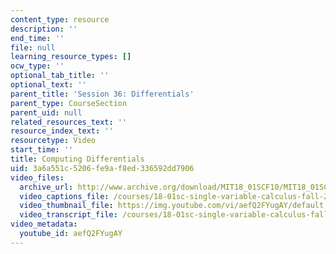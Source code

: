 ```yaml
---
content_type: resource
description: ''
end_time: ''
file: null
learning_resource_types: []
ocw_type: ''
optional_tab_title: ''
optional_text: ''
parent_title: 'Session 36: Differentials'
parent_type: CourseSection
parent_uid: null
related_resources_text: ''
resource_index_text: ''
resourcetype: Video
start_time: ''
title: Computing Differentials
uid: 3a6a551c-5206-fe9a-f8ed-336592dd7906
video_files:
  archive_url: http://www.archive.org/download/MIT18_01SCF10/MIT18_01SCF10Rec_29_300k.mp4
  video_captions_file: /courses/18-01sc-single-variable-calculus-fall-2010/9df00486da8058eb9a0b4c37b9a34e8a_aefQ2FYugAY.vtt
  video_thumbnail_file: https://img.youtube.com/vi/aefQ2FYugAY/default.jpg
  video_transcript_file: /courses/18-01sc-single-variable-calculus-fall-2010/ffc384f40ddbfcd0d0455cfd36431f54_aefQ2FYugAY.pdf
video_metadata:
  youtube_id: aefQ2FYugAY
---
```

